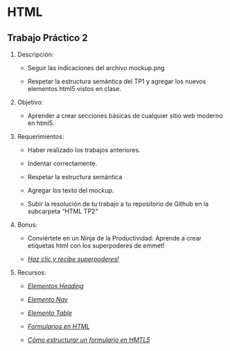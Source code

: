 HTML
============

Trabajo Práctico 2
-----------------

1.  Descripción:

    -   Seguir las indicaciones del archivo mockup.png

    -   Respetar la estructura semántica del TP1 y agregar los nuevos elementos html5 vistos en clase.

2.  Objetivo:

    -   Aprender a crear secciones básicas de cualquier sitio web moderno en html5.

3.  Requerimientos:

    -   Haber realizado los trabajos anteriores.

    -   Indentar correctamente.

    -   Respetar la estructura semántica

    -   Agregar los texto del mockup.

    -   Subir la resolución de tu trabajo a tu repositorio de Github en la subcarpeta “HTML TP2”

4.  Bonus:

    -   Conviértete en un Ninja de la Productividad: Aprende a crear
        etiquetas html con los superpoderes de emmet!

    -   [*Haz clic y recibe
        superpoderes!*](https://www.youtube.com/playlist?list=PLakr12DDlcwpJvYsVF84-Wm_9EzWWGAui)

5.  Recursos:

    -   [*Elementos Heading*](https://developer.mozilla.org/en-US/docs/Web/HTML/Element/Heading_Elements)

    -   [*Elemento Nav*](https://developer.mozilla.org/es/docs/Web/HTML/Elemento/nav)

    -   [*Elemento Table*](https://developer.mozilla.org/es/docs/Web/HTML/Elemento/table)

    -   [*Formularios en HTML*](https://developer.mozilla.org/es/docs/HTML/HTML5/Forms_in_HTML5)

    -   [*Cómo estructurar un formulario en HMTL5*](https://developer.mozilla.org/en-US/docs/Web/Guide/HTML/Forms/How_to_structure_an_HTML_form)
